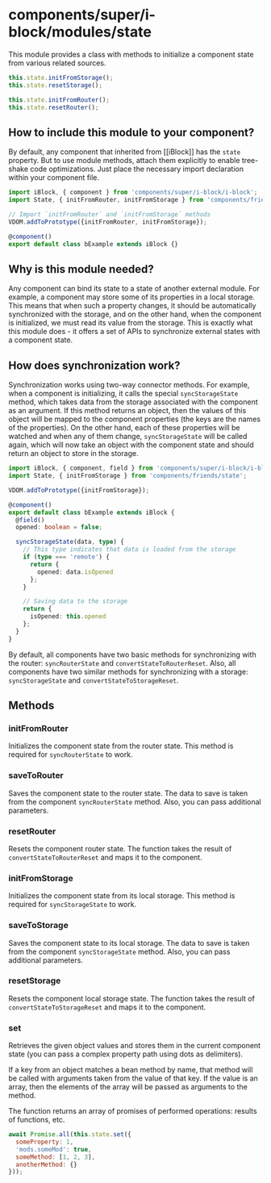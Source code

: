 # components/super/i-block/modules/state

This module provides a class with methods to initialize a component state from various related sources.

```js
this.state.initFromStorage();
this.state.resetStorage();

this.state.initFromRouter();
this.state.resetRouter();
```

## How to include this module to your component?

By default, any component that inherited from [[iBlock]] has the `state` property.
But to use module methods, attach them explicitly to enable tree-shake code optimizations.
Just place the necessary import declaration within your component file.

```typescript
import iBlock, { component } from 'components/super/i-block/i-block';
import State, { initFromRouter, initFromStorage } from 'components/friends/state';

// Import `initFromRouter` and `initFromStorage` methods
VDOM.addToPrototype({initFromRouter, initFromStorage});

@component()
export default class bExample extends iBlock {}
```

## Why is this module needed?

Any component can bind its state to a state of another external module.
For example, a component may store some of its properties in a local storage.
This means that when such a property changes, it should be automatically synchronized with the storage,
and on the other hand, when the component is initialized, we must read its value from the storage.
This is exactly what this module does - it offers a set of APIs to synchronize external states with a component state.

## How does synchronization work?

Synchronization works using two-way connector methods. For example, when a component is initializing,
it calls the special `syncStorageState` method, which takes data from the storage associated with the component as
an argument. If this method returns an object, then the values of this object will be mapped to
the component properties (the keys are the names of the properties). On the other hand, each of these properties
will be watched and when any of them change, `syncStorageState` will be called again, which will now take an object
with the component state and should return an object to store in the storage.

```typescript
import iBlock, { component, field } from 'components/super/i-block/i-block';
import State, { initFromStorage } from 'components/friends/state';

VDOM.addToPrototype({initFromStorage});

@component()
export default class bExample extends iBlock {
  @field()
  opened: boolean = false;

  syncStorageState(data, type) {
    // This type indicates that data is loaded from the storage
    if (type === 'remote') {
      return {
        opened: data.isOpened
      };
    }

    // Saving data to the storage
    return {
      isOpened: this.opened
    };
  }
}
```

By default, all components have two basic methods for synchronizing with the router: `syncRouterState` and `convertStateToRouterReset`.
Also, all components have two similar methods for synchronizing with a storage: `syncStorageState` and `convertStateToStorageReset`.

## Methods

### initFromRouter

Initializes the component state from the router state.
This method is required for `syncRouterState` to work.

### saveToRouter

Saves the component state to the router state.
The data to save is taken from the component `syncRouterState` method. Also, you can pass additional parameters.

### resetRouter

Resets the component router state.
The function takes the result of `convertStateToRouterReset` and maps it to the component.

### initFromStorage

Initializes the component state from its local storage.
This method is required for `syncStorageState` to work.

### saveToStorage

Saves the component state to its local storage.
The data to save is taken from the component `syncStorageState` method.
Also, you can pass additional parameters.

### resetStorage

Resets the component local storage state.
The function takes the result of `convertStateToStorageReset` and maps it to the component.

### set

Retrieves the given object values and stores them in the current component state
(you can pass a complex property path using dots as delimiters).

If a key from an object matches a bean method by name, that method will be called with arguments taken from the value
of that key. If the value is an array, then the elements of the array will be passed as arguments to the method.

The function returns an array of promises of performed operations: results of functions, etc.

```js
await Promise.all(this.state.set({
  someProperty: 1,
  'mods.someMod': true,
  someMethod: [1, 2, 3],
  anotherMethod: {}
}));
```
